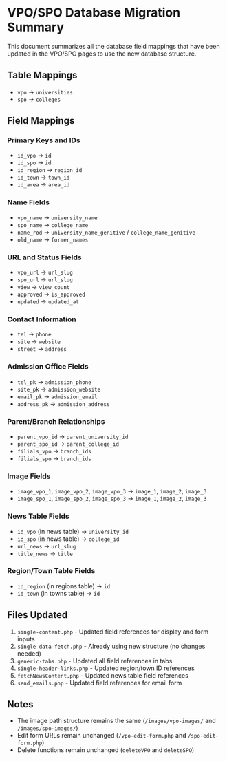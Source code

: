 # VPO/SPO Database Migration Summary

This document summarizes all the database field mappings that have been updated in the VPO/SPO pages to use the new database structure.

## Table Mappings
- `vpo` → `universities`
- `spo` → `colleges`

## Field Mappings

### Primary Keys and IDs
- `id_vpo` → `id`
- `id_spo` → `id`
- `id_region` → `region_id`
- `id_town` → `town_id`
- `id_area` → `area_id`

### Name Fields
- `vpo_name` → `university_name`
- `spo_name` → `college_name`
- `name_rod` → `university_name_genitive` / `college_name_genitive`
- `old_name` → `former_names`

### URL and Status Fields
- `vpo_url` → `url_slug`
- `spo_url` → `url_slug`
- `view` → `view_count`
- `approved` → `is_approved`
- `updated` → `updated_at`

### Contact Information
- `tel` → `phone`
- `site` → `website`
- `street` → `address`

### Admission Office Fields
- `tel_pk` → `admission_phone`
- `site_pk` → `admission_website`
- `email_pk` → `admission_email`
- `address_pk` → `admission_address`

### Parent/Branch Relationships
- `parent_vpo_id` → `parent_university_id`
- `parent_spo_id` → `parent_college_id`
- `filials_vpo` → `branch_ids`
- `filials_spo` → `branch_ids`

### Image Fields
- `image_vpo_1`, `image_vpo_2`, `image_vpo_3` → `image_1`, `image_2`, `image_3`
- `image_spo_1`, `image_spo_2`, `image_spo_3` → `image_1`, `image_2`, `image_3`

### News Table Fields
- `id_vpo` (in news table) → `university_id`
- `id_spo` (in news table) → `college_id`
- `url_news` → `url_slug`
- `title_news` → `title`

### Region/Town Table Fields
- `id_region` (in regions table) → `id`
- `id_town` (in towns table) → `id`

## Files Updated
1. `single-content.php` - Updated field references for display and form inputs
2. `single-data-fetch.php` - Already using new structure (no changes needed)
3. `generic-tabs.php` - Updated all field references in tabs
4. `single-header-links.php` - Updated region/town ID references
5. `fetchNewsContent.php` - Updated news table field references
6. `send_emails.php` - Updated field references for email form

## Notes
- The image path structure remains the same (`/images/vpo-images/` and `/images/spo-images/`)
- Edit form URLs remain unchanged (`/vpo-edit-form.php` and `/spo-edit-form.php`)
- Delete functions remain unchanged (`deleteVPO` and `deleteSPO`)